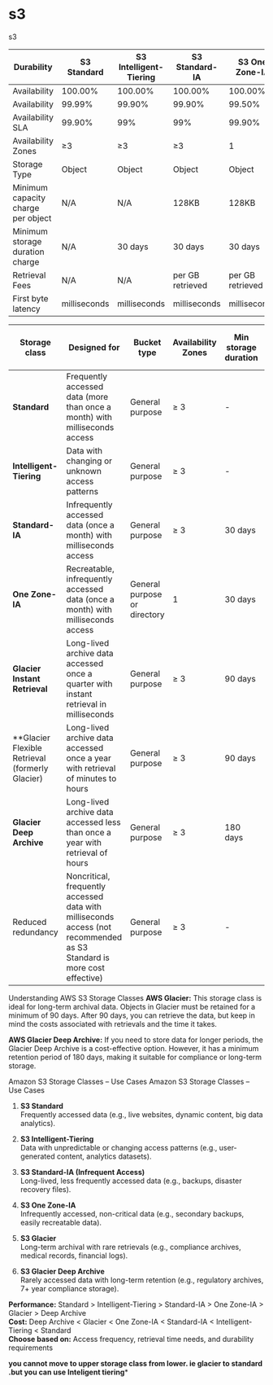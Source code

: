 # s3
s3

 Durability                         | S3 Standard  | S3 Intelligent-Tiering | S3 Standard-IA   | S3 One Zone-IA   | S3 Glacier       |
| ---------------------------------- | ------------ | ---------------------- | ---------------- | ---------------- | ---------------- |
| Availability                       | 100.00%      | 100.00%                | 100.00%          | 100.00%          | 100.00%          |
| Availability                       | 99.99%       | 99.90%                 | 99.90%           | 99.50%           | 99.99%           |
| Availability SLA                   | 99.90%       | 99%                    | 99%              | 99.90%           | 99.90%           |
| Availability Zones                 | ≥3           | ≥3                     | ≥3               | 1                | ≥3               |
| Storage Type                       | Object       | Object                 | Object           | Object           | Object           |
| Minimum capacity charge per object | N/A          | N/A                    | 128KB            | 128KB            | 40KB             |
| Minimum storage duration charge    | N/A          | 30 days                | 30 days          | 30 days          | 180 days         |
| Retrieval Fees                     | N/A          | N/A                    | per GB retrieved | per GB retrieved | per GB retrieved |
| First byte latency                 | milliseconds | milliseconds           | milliseconds     | milliseconds     | Minutes to Hours |

| Storage class                                 | Designed for                                                                                                           | Bucket type                  | Availability Zones | Min storage duration | Min billable object size | Monitoring and auto-tiering fees            | Retrieval fees    |
| --------------------------------------------- | ---------------------------------------------------------------------------------------------------------------------- | ---------------------------- | ------------------ | -------------------- | ------------------------ | ------------------------------------------- | ----------------- |
| **Standard**                                      | Frequently accessed data (more than once a month) with milliseconds access                                             | General purpose              | ≥ 3                | \-                   | \-                       | \-                                          | \-                |
| **Intelligent-Tiering**                          | Data with changing or unknown access patterns                                                                          | General purpose              | ≥ 3                | \-                   | \-                       | Per-object fees apply for objects >= 128 KB | \-                |
| **Standard-IA**                                   | Infrequently accessed data (once a month) with milliseconds access                                                     | General purpose              | ≥ 3                | 30 days              | 128 KB                   | \-                                          | Per-GB fees apply |
| **One Zone-IA**                                   | Recreatable, infrequently accessed data (once a month) with milliseconds access                                        | General purpose or directory | 1                  | 30 days              | 128 KB                   | \-                                          | Per-GB fees apply |
| **Glacier Instant Retrieval**                     | Long-lived archive data accessed once a quarter with instant retrieval in milliseconds                                 | General purpose              | ≥ 3                | 90 days              | 128 KB                   | \-                                          | Per-GB fees apply |
| **Glacier Flexible Retrieval (formerly Glacier) | Long-lived archive data accessed once a year with retrieval of minutes to hours                                        | General purpose              | ≥ 3                | 90 days              | \-                       | \-                                          | Per-GB fees apply |
| **Glacier Deep Archive**                         | Long-lived archive data accessed less than once a year with retrieval of hours                                         | General purpose              | ≥ 3                | 180 days             | \-                       | \-                                          | Per-GB fees apply |
| Reduced redundancy                            | Noncritical, frequently accessed data with milliseconds access (not recommended as S3 Standard is more cost effective) | General purpose              | ≥ 3                | \-                   | \-                       | \-                                          | Per-GB fees apply |

Understanding AWS S3 Storage Classes
**AWS Glacier:** This storage class is ideal for long-term archival data. Objects in Glacier must be retained for a minimum of 90 days. After 90 days, you can retrieve the data, but keep in mind the costs associated with retrievals and the time it takes.

**AWS Glacier Deep Archive:** If you need to store data for longer periods, the Glacier Deep Archive is a cost-effective option. However, it has a minimum retention period of 180 days, making it suitable for compliance or long-term storage.

Amazon S3 Storage Classes – Use Cases
Amazon S3 Storage Classes – Use Cases
1. **S3 Standard**  
   Frequently accessed data (e.g., live websites, dynamic content, big data analytics).

2. **S3 Intelligent-Tiering**  
   Data with unpredictable or changing access patterns (e.g., user-generated content, analytics datasets).

3. **S3 Standard-IA (Infrequent Access)**  
   Long-lived, less frequently accessed data (e.g., backups, disaster recovery files).

4. **S3 One Zone-IA**  
   Infrequently accessed, non-critical data (e.g., secondary backups, easily recreatable data).

5. **S3 Glacier**  
   Long-term archival with rare retrievals (e.g., compliance archives, medical records, financial logs).

6. **S3 Glacier Deep Archive**  
   Rarely accessed data with long-term retention (e.g., regulatory archives, 7+ year compliance storage).

**Performance:** Standard > Intelligent-Tiering > Standard-IA > One Zone-IA > Glacier > Deep Archive  
**Cost:** Deep Archive < Glacier < One Zone-IA < Standard-IA < Intelligent-Tiering < Standard  
**Choose based on:** Access frequency, retrieval time needs, and durability requirements

**you cannot move to upper storage class from lower. ie glacier to standard .but you can use Inteligent tiering***

